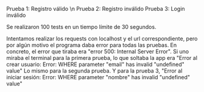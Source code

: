 Prueba 1: Registro válido \n
Prueba 2: Registro inválido
Prueba 3: Login inválido

Se realizaron 100 tests en un tiempo límite de 30 segundos.

Intentamos realizar los requests con localhost y el url correspondiente, pero por algún motivo el programa daba error para todas las pruebas.
En concreto, el error que tiraba era "error 500: Internal Server Error".
Si uno miraba el terminal para la primera prueba, lo que soltaba la app era "Error al crear usuario: Error: WHERE parameter "email" has invalid "undefined" value" Lo mismo para la segunda prueba.
Y para la prueba 3, "Error al iniciar sesión: Error: WHERE parameter "nombre" has invalid "undefined" value"
